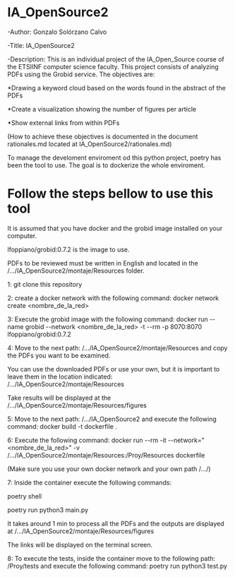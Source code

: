 # IA_OpenSource2

-Author: Gonzalo Solórzano Calvo

-Title: IA_OpenSource2

-Description: This is an individual project of the IA_Open_Source course of the ETSIINF computer science faculty.
This project consists of analyzing PDFs using the Grobid service.
The objectives are:

*Drawing a keyword cloud based on the words found in the abstract of the PDFs

*Create a visualization showing the number of figures per article

*Show external links from within PDFs

(How to achieve these objectives is documented in the document rationales.md located at IA_OpenSource2/rationales.md)

To manage the develoment enviroment od this python project, poetry has been the tool to use.
The goal is to dockerize the whole enviroment.

# Follow the steps bellow to use this tool
It is assumed that you have docker and the grobid image installed on your computer.

lfoppiano/grobid:0.7.2 is the image to use.

PDFs to be reviewed must be written in English and located in the /.../IA_OpenSource2/montaje/Resources folder.

1: git clone this repository

2: create a docker network with the following command: docker network create <nombre_de_la_red>

3: Execute the grobid image with the following command: docker run --name grobid --network <nombre_de_la_red> -t --rm -p 8070:8070 lfoppiano/grobid:0.7.2

4: Move to the next path: /.../IA_OpenSource2/montaje/Resources and copy the PDFs you want to be examined.

You can use the downloaded PDFs or use your own, but it is important to leave them in the location indicated: /.../IA_OpenSource2/montaje/Resources

Take results will be displayed at the /.../IA_OpenSource2/montaje/Resources/figures

5: Move to the next path: /.../IA_OpenSource2 and execute the following command: docker build -t dockerfile .

6: Execute the following command: docker run --rm -it --network="<nombre_de_la_red>" -v /.../IA_OpenSource2/montaje/Resources:/Proy/Resources dockerfile

(Make sure you use your own docker network and your own path /.../)

7: Inside the container execute the following commands: 

poetry shell

poetry run python3 main.py

It takes around 1 min to process all the PDFs and the outputs are displayed at /.../IA_OpenSource2/montaje/Resources/figures

The links will be displayed on the terminal screen.

8: To execute the tests, inside the container move to the following path: /Proy/tests and execute the following command: poetry run python3 test.py



